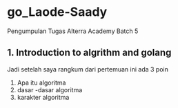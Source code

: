 # go_Laode-Saady
Pengumpulan Tugas Alterra Academy Batch 5


## 1. Introduction to algrithm and golang

Jadi setelah saya rangkum dari pertemuan ini ada 3 poin 
1.  Apa itu algoritma 
2.  dasar -dasar algoritma
3.  karakter algoritma

